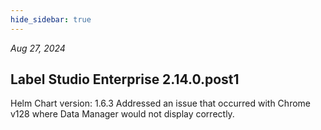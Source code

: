 ```yaml
---
hide_sidebar: true
---
```


*Aug 27, 2024*

## Label Studio Enterprise 2.14.0.post1
Helm Chart version: 1.6.3
Addressed an issue that occurred with Chrome v128 where Data Manager would not display correctly.

